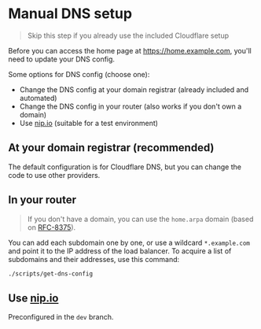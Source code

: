 # Manual DNS setup

> Skip this step if you already use the included Cloudflare setup

Before you can access the home page at <https://home.example.com>, you'll need to update your DNS config.

Some options for DNS config (choose one):

- Change the DNS config at your domain registrar (already included and automated)
- Change the DNS config in your router (also works if you don't own a domain)
- Use [nip.io](https://nip.io) (suitable for a test environment)

## At your domain registrar (recommended)

The default configuration is for Cloudflare DNS, but you can change the code to use other providers.

## In your router

> If you don't have a domain, you can use the `home.arpa` domain (based on [RFC-8375](https://datatracker.ietf.org/doc/html/rfc8375)).

You can add each subdomain one by one, or use a wildcard `*.example.com` and point it to the IP address of the load balancer.
To acquire a list of subdomains and their addresses, use this command:

```sh
./scripts/get-dns-config
```

## Use [nip.io](https://nip.io)

Preconfigured in the `dev` branch.

